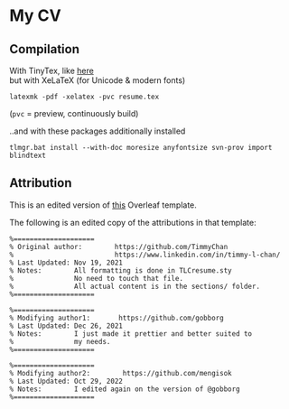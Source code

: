 
# My CV

## Compilation

With TinyTex, like [here](https://github.com/tfiers/phd-thesis)\
but with XeLaTeX (for Unicode & modern fonts)
```
latexmk -pdf -xelatex -pvc resume.tex
```
(`pvc` = preview, continuously build)

..and with these packages additionally installed
```
tlmgr.bat install --with-doc moresize anyfontsize svn-prov import blindtext
```




## Attribution

This is an edited version of [this] Overleaf template.

[this]: https://www.overleaf.com/latex/templates/resume-cv/fbwkrgfrcsby.

The following is an edited copy of the attributions in that template:
```
%====================
% Original author:        https://github.com/TimmyChan 
%                         https://www.linkedin.com/in/timmy-l-chan/
% Last Updated: Nov 19, 2021
% Notes:        All formatting is done in TLCresume.sty
%               No need to touch that file. 
%               All actual content is in the sections/ folder.
%====================

%====================
% Modifying author1:       https://github.com/gobborg 
% Last Updated: Dec 26, 2021
% Notes:        I just made it prettier and better suited to
%               my needs.
%====================

%====================
% Modifying author2:        https://github.com/mengisok 
% Last Updated: Oct 29, 2022
% Notes:        I edited again on the version of @gobborg      
%====================
```
